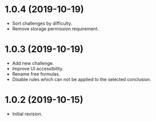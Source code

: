 <!--
	Markdown

	Copyright 2019 Andy Poudret. All rights reserved.
-->

# 1.0.4 (2019-10-19)
  - Sort challenges by difficulty.
  - Remove storage permission requirement.

# 1.0.3 (2019-10-19)
  - Add new challenge.
  - Improve UI accessibility.
  - Rename free formulas.
  - Disable rules which can not be applied to the selected conclusion.

# 1.0.2 (2019-10-15)
  - Initial revision.
